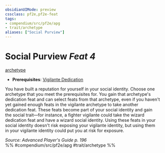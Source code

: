 ```yaml
---
obsidianUIMode: preview
cssclass: pf2e,pf2e-feat
tags:
- compendium/src/pf2e/apg
- trait/archetype
aliases: ["Social Purview"]
---
```

# Social Purview  *Feat 4*  
[archetype](archetype.md "Archetype Feat Trait")  

- **Prerequisites**: [Vigilante Dedication](vigilante-dedication-apg.md)

You have built a reputation for yourself in your social identity. Choose one archetype that you meet the prerequisites for. You gain that archetype's dedication feat and can select feats from that archetype, even if you haven't yet gained enough feats in the vigilante archetype to take another dedication feat. These feats become part of your social identity and gain the social trait—for instance, a fighter vigilante could take the wizard dedication feat and have a wizard social identity. Using these feats in your social identity doesn't risk exposing your vigilante identity, but using them in your vigilante identity could put you at risk for exposure.

*Source: Advanced Player's Guide p. 196*  
%% #compendium/src/pf2e/apg #trait/archetype %%